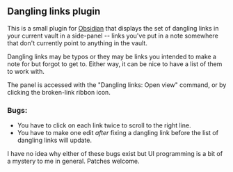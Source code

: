 ## Dangling links plugin

This is a small plugin for [Obsidian](http://obsidian.md) that displays the set
of dangling links in your current vault in a side-panel -- links you've put in
a note somewhere that don't currently point to anything in the vault.

Dangling links may be typos or they may be links you intended to make a note for
but forgot to get to. Either way, it can be nice to have a list of them to work
with.

The panel is accessed with the "Dangling links: Open view" command, or by
clicking the broken-link ribbon icon.

### Bugs:

  - You have to click on each link twice to scroll to the right line.
  - You have to make one edit _after_ fixing a dangling link before the list of
    dangling links will update.

I have no idea why either of these bugs exist but UI programming is a bit of a
mystery to me in general. Patches welcome.
